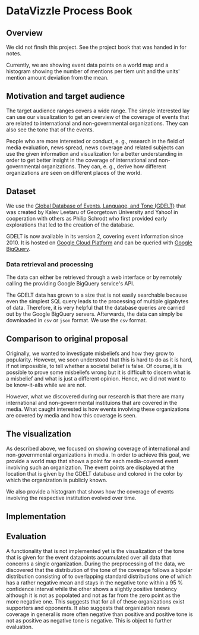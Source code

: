 # DataVizzle Process Book

## Overview

We did not finsih this project. See the project book that was handed in for notes.

Currently, we are showing event data points on a world map and a histogram showing the number of mentions per tiem unit and the units' mention amount deviation from the mean.

## Motivation and target audience

The target audience ranges covers a wide range. The simple interested lay can use our visualization to get an overview of the coverage of events that are related to international and non-governmental organizations. They can also see the tone that of the events.

People who are more interested or conduct, e. g., research in the field of media evaluation, news spread, news coverage and related subjects can use the given information and visualization for a better understanding in order to get better insight in the coverage of international and non-governmental organizations. They can, e. g., derive how different organizations are seen on different places of the world.

## Dataset

We use the [Global Database of Events, Language, and Tone (GDELT)](https://www.gdeltproject.org/data.html) that was created by Kalev Leetaru of Georgetown University and Yahoo! in cooperation with others as Philip Schrodt who first provided early explorations that led to the creation of the database.

GDELT is now available in its version 2, covering event information since 2010. It is hosted on [Google Cloud Platform](https://cloud.google.com/) and can be queried with [Google BigQuery]().

### Data retrieval and processing

The data can either be retrieved through a web interface or by remotely calling the providing Google BigQuery service's API.

The GDELT data has grown to a size that is not easily searchable because even the simplest SQL query leads to the processing of multiple gigabytes of data. Therefore, it is very helpful that the database queries are carried out by the Google BigQuery servers. Afterwards, the data can simply be downloaded in `csv` or `json` format. We use the `csv` format.

## Comparison to original proposal

Originally, we wanted to investigate misbeliefs and how they grow to popularity. However, we soon understood that this is hard to do as it is hard, if not impossible, to tell whether a societal belief is false. Of course, it is possible to prove some misbeliefs wrong but it is difficult to discern what is a misbelief and what is just a different opinion. Hence, we did not want to be know-it-alls while we are not.

However, what we discovered during our research is that there are many international and non-governmental instituions that are covered in the media. What caught interested is how events involving these organizations are covered by media and how this coverage is seen.

## The visualization

As described above, we focused on showing coverage of international and non-governmental organizations in media. In order to achieve this goal, we provide a world map that shows a point for each media-covered event involving such an organization. The event points are displayed at the location that is given by the GDELT database and colored in the color by which the organization is publicly known.

We also provide a histogram that shows how the coverage of events involving the respective institution evolved over time.

## Implementation

## Evaluation

A functionality that is not implemented yet is the visualization of the tone that is given for the event datapoints accumulated over all data that concerns a single organization. During the preprocessing of the data, we discovered that the distribution of the tone of the coverage follows a bipolar distribution consisting of to overlapping standard distributions one of which has a rather negative mean and stays in the negative tone within a 95 % confidence interval while the other shows a slightly positive tendency although it is not as popolated and not as far from the zero point as the more negative one. This suggests that for all of these organizations exist supporters and opponents. It also suggests that organization news coverage in general is more often negative than positive and positive tone is not as positive as negative tone is negative. This is object to further evaluation.
